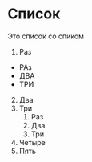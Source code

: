 # Список 

Это список со спиком 

1. Раз
  * РАз 
  * ДВА 
  * ТРИ 
2. Два 
3. Три
   1. Раз 
   2. Два 
   3. Три 
4. Четыре 
5. Пять  
   